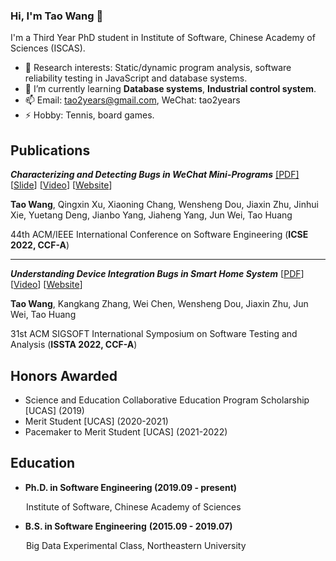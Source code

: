 ### Hi, I'm Tao Wang 👋
I'm a Third Year PhD student in Institute of Software, Chinese Academy of Sciences (ISCAS). 

- 🔭 Research interests: Static/dynamic program analysis, software reliability testing in JavaScript and database systems. 
- 🌱 I’m currently learning **Database systems**, **Industrial control system**.
- 📫 Email: tao2years@gmail.com, WeChat: tao2years
- ⚡ Hobby: Tennis, board games.

## Publications

***Characterizing and Detecting Bugs in WeChat Mini-Programs*** [[PDF]](http://www.tcse.cn/~wsdou/papers/2022-icse-webug.pdf) [[Slide](http://www.tcse.cn/~wsdou/papers/2022-icse-webug.pptx)] [[Video](https://www.youtube.com/watch?v=uZuIno_jO7Y)] [[Website](https://github.com/tcse-iscas/WeBug)]

**Tao Wang**, Qingxin Xu, Xiaoning Chang, Wensheng Dou, Jiaxin Zhu, Jinhui Xie, Yuetang Deng, Jianbo Yang, Jiaheng Yang, Jun Wei, Tao Huang

44th ACM/IEEE International Conference on Software Engineering (**ICSE 2022, CCF-A**)

--------

***Understanding Device Integration Bugs in Smart Home System*** [[PDF](http://www.tcse.cn/~wsdou/papers/2022-issta-ibug.pdf)] [[Video](https://www.youtube.com/watch?v=PPLBu9kGxZ8)] [[Website](https://github.com/tcse-iscas/iBugs)] 

**Tao Wang**, Kangkang Zhang, Wei Chen, Wensheng Dou, Jiaxin Zhu, Jun Wei, Tao Huang

31st ACM SIGSOFT International Symposium on Software Testing and Analysis (**ISSTA 2022, CCF-A**)



## Honors Awarded

- Science and Education Collaborative Education Program Scholarship [UCAS] (2019)
- Merit Student [UCAS] (2020-2021)
- Pacemaker to Merit Student [UCAS] (2021-2022)

## Education

- **Ph.D. in Software Engineering (2019.09 - present)**

&ensp;&ensp;&ensp; Institute of Software, Chinese Academy of Sciences 

- **B.S. in Software Engineering** **(2015.09 - 2019.07)**

&ensp;&ensp;&ensp; Big Data Experimental Class, Northeastern University 
